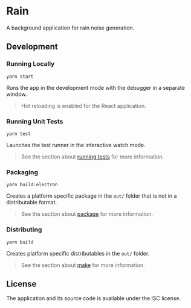 # Rain

A background application for rain noise generation.

## Development

### Running Locally

    yarn start

Runs the app in the development mode with the debugger in a separate window.

> Hot reloading is enabled for the React application.

### Running Unit Tests

    yarn test

Launches the test runner in the interactive watch mode.

> See the section about [running tests][] for more information.

[running tests]: https://facebook.github.io/create-react-app/docs/running-tests

### Packaging

    yarn build:electron

Creates a platform specific package in the `out/` folder that is not in a distributable format.

> See the section about [package][] for more information.

[package]: https://www.electronforge.io/cli#package

### Distributing

    yarn build

Creates platform specific distributables in the `out/` folder.

> See the section about [make][] for more information.

[make]: https://www.electronforge.io/cli#make

## License

The application and its source code is available under the ISC license.
